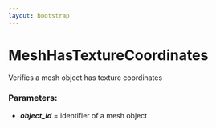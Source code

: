```yaml
---
layout: bootstrap
---
```


# MeshHasTextureCoordinates

Verifies a mesh object has texture coordinates
        

### Parameters:

- ***object_id*** = identifier of a mesh object
        


